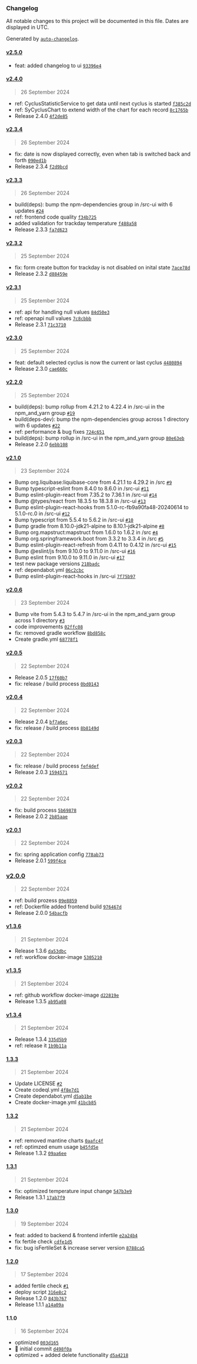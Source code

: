 ### Changelog

All notable changes to this project will be documented in this file. Dates are displayed in UTC.

Generated by [`auto-changelog`](https://github.com/CookPete/auto-changelog).

#### [v2.5.0](https://github.com/lumiliaro/symptothermapp/compare/v2.4.0...v2.5.0)

- feat: added changelog to ui [`93396e4`](https://github.com/lumiliaro/symptothermapp/commit/93396e45f37f703b61e15cf3ca21878b442b9878)

#### [v2.4.0](https://github.com/lumiliaro/symptothermapp/compare/v2.3.4...v2.4.0)

> 26 September 2024

- ref: CyclusStatisticService to get data until next cyclus is started [`f385c2d`](https://github.com/lumiliaro/symptothermapp/commit/f385c2d92c62f9101ed8365266a569a038259381)
- ref: SyCyclusChart to extend width of the chart for each record [`8c1765b`](https://github.com/lumiliaro/symptothermapp/commit/8c1765b6e0b51ca82cc39013e6e7652c098df3a8)
- Release 2.4.0 [`4f2de85`](https://github.com/lumiliaro/symptothermapp/commit/4f2de85818269267e2ef38752b90f197a0e9ddc3)

#### [v2.3.4](https://github.com/lumiliaro/symptothermapp/compare/v2.3.3...v2.3.4)

> 26 September 2024

- fix: date is now displayed correctly, even when tab is switched back and forth [`090ed1b`](https://github.com/lumiliaro/symptothermapp/commit/090ed1bedef9105bb3150bec019825c0e1c9ad3a)
- Release 2.3.4 [`f2d9bcd`](https://github.com/lumiliaro/symptothermapp/commit/f2d9bcde40682ead8c2b4b6095a377b51bc68ae7)

#### [v2.3.3](https://github.com/lumiliaro/symptothermapp/compare/v2.3.2...v2.3.3)

> 26 September 2024

- build(deps): bump the npm-dependencies group in /src-ui with 6 updates [`#24`](https://github.com/lumiliaro/symptothermapp/pull/24)
- ref: frontend code quality [`f34b725`](https://github.com/lumiliaro/symptothermapp/commit/f34b72571da86c2a17502ba3cc9a3535fcd5699e)
- added validation for trackday temperature [`f488a58`](https://github.com/lumiliaro/symptothermapp/commit/f488a58edfe463449c639fa1a7237908119a64d8)
- Release 2.3.3 [`fa7d623`](https://github.com/lumiliaro/symptothermapp/commit/fa7d623ca56a96c8e28206177e12562dc8d95c96)

#### [v2.3.2](https://github.com/lumiliaro/symptothermapp/compare/v2.3.1...v2.3.2)

> 25 September 2024

- fix: form create button for trackday is not disabled on inital state [`7ace78d`](https://github.com/lumiliaro/symptothermapp/commit/7ace78d24adfddd453547b31587701644cf0f34a)
- Release 2.3.2 [`d88459e`](https://github.com/lumiliaro/symptothermapp/commit/d88459ea9768322900c4bee49db504fc53ad286f)

#### [v2.3.1](https://github.com/lumiliaro/symptothermapp/compare/v2.3.0...v2.3.1)

> 25 September 2024

- ref: api for handling null values [`84d50e3`](https://github.com/lumiliaro/symptothermapp/commit/84d50e322da199463a79523a430025f6c56cc525)
- ref: openapi null values [`7c8cbbb`](https://github.com/lumiliaro/symptothermapp/commit/7c8cbbb90573f2e0a414c7c5944f499cc146bcec)
- Release 2.3.1 [`71c3710`](https://github.com/lumiliaro/symptothermapp/commit/71c371024929cc989afcadd9d8ef02af4b355682)

#### [v2.3.0](https://github.com/lumiliaro/symptothermapp/compare/v2.2.0...v2.3.0)

> 25 September 2024

- feat: default selected cyclus is now the current or last cyclus [`4480894`](https://github.com/lumiliaro/symptothermapp/commit/44808943ce605d3b0ea0ba443fcb98b15d111f25)
- Release 2.3.0 [`cae660c`](https://github.com/lumiliaro/symptothermapp/commit/cae660ccf4e1c5e5a69948893da4c728d4876877)

#### [v2.2.0](https://github.com/lumiliaro/symptothermapp/compare/v2.1.0...v2.2.0)

> 25 September 2024

- build(deps): bump rollup from 4.21.2 to 4.22.4 in /src-ui in the npm_and_yarn group [`#19`](https://github.com/lumiliaro/symptothermapp/pull/19)
- build(deps-dev): bump the npm-dependencies group across 1 directory with 6 updates [`#22`](https://github.com/lumiliaro/symptothermapp/pull/22)
- ref: performance & bug fixes [`724c651`](https://github.com/lumiliaro/symptothermapp/commit/724c6514e973f4179860d98fca65ce51fb991912)
- build(deps): bump rollup in /src-ui in the npm_and_yarn group [`80e63eb`](https://github.com/lumiliaro/symptothermapp/commit/80e63eb2838653a4746ca8a31aa477798557276e)
- Release 2.2.0 [`6ebb108`](https://github.com/lumiliaro/symptothermapp/commit/6ebb1082814e7f8e0c0d1e67fe697720bab72baf)

#### [v2.1.0](https://github.com/lumiliaro/symptothermapp/compare/v2.0.6...v2.1.0)

> 23 September 2024

- Bump org.liquibase:liquibase-core from 4.21.1 to 4.29.2 in /src [`#9`](https://github.com/lumiliaro/symptothermapp/pull/9)
- Bump typescript-eslint from 8.4.0 to 8.6.0 in /src-ui [`#11`](https://github.com/lumiliaro/symptothermapp/pull/11)
- Bump eslint-plugin-react from 7.35.2 to 7.36.1 in /src-ui [`#14`](https://github.com/lumiliaro/symptothermapp/pull/14)
- Bump @types/react from 18.3.5 to 18.3.8 in /src-ui [`#13`](https://github.com/lumiliaro/symptothermapp/pull/13)
- Bump eslint-plugin-react-hooks from 5.1.0-rc-fb9a90fa48-20240614 to 5.1.0-rc.0 in /src-ui [`#12`](https://github.com/lumiliaro/symptothermapp/pull/12)
- Bump typescript from 5.5.4 to 5.6.2 in /src-ui [`#10`](https://github.com/lumiliaro/symptothermapp/pull/10)
- Bump gradle from 8.10.0-jdk21-alpine to 8.10.1-jdk21-alpine [`#8`](https://github.com/lumiliaro/symptothermapp/pull/8)
- Bump org.mapstruct:mapstruct from 1.6.0 to 1.6.2 in /src [`#4`](https://github.com/lumiliaro/symptothermapp/pull/4)
- Bump org.springframework.boot from 3.3.2 to 3.3.4 in /src [`#5`](https://github.com/lumiliaro/symptothermapp/pull/5)
- Bump eslint-plugin-react-refresh from 0.4.11 to 0.4.12 in /src-ui [`#15`](https://github.com/lumiliaro/symptothermapp/pull/15)
- Bump @eslint/js from 9.10.0 to 9.11.0 in /src-ui [`#16`](https://github.com/lumiliaro/symptothermapp/pull/16)
- Bump eslint from 9.10.0 to 9.11.0 in /src-ui [`#17`](https://github.com/lumiliaro/symptothermapp/pull/17)
- test new package versions [`218badc`](https://github.com/lumiliaro/symptothermapp/commit/218badcb36c139119ed40bb0be9507a8cb94ae40)
- ref: dependabot.yml [`06c2cbc`](https://github.com/lumiliaro/symptothermapp/commit/06c2cbc4daba9bd350ec0da3503f10b117be8f0f)
- Bump eslint-plugin-react-hooks in /src-ui [`7f75b97`](https://github.com/lumiliaro/symptothermapp/commit/7f75b97a1ad4d320802ef29952a32412921bda77)

#### [v2.0.6](https://github.com/lumiliaro/symptothermapp/compare/v2.0.5...v2.0.6)

> 23 September 2024

- Bump vite from 5.4.3 to 5.4.7 in /src-ui in the npm_and_yarn group across 1 directory [`#3`](https://github.com/lumiliaro/symptothermapp/pull/3)
- code improvements [`02ffc08`](https://github.com/lumiliaro/symptothermapp/commit/02ffc087c5fd58c501e97b05c62183fb12850c07)
- fix: removed gradle workflow [`8bd858c`](https://github.com/lumiliaro/symptothermapp/commit/8bd858ce2e5a1167f82cf85597b054f6147f928d)
- Create gradle.yml [`68778f1`](https://github.com/lumiliaro/symptothermapp/commit/68778f12402e2a10248b42608363d999dd05907c)

#### [v2.0.5](https://github.com/lumiliaro/symptothermapp/compare/v2.0.4...v2.0.5)

> 22 September 2024

- Release 2.0.5 [`17f60b7`](https://github.com/lumiliaro/symptothermapp/commit/17f60b7630efb3088f6e37eea748f6ac9f938f4a)
- fix: release / build process [`0bd0143`](https://github.com/lumiliaro/symptothermapp/commit/0bd0143684da09977c2e6a485959737719dd9d08)

#### [v2.0.4](https://github.com/lumiliaro/symptothermapp/compare/v2.0.3...v2.0.4)

> 22 September 2024

- Release 2.0.4 [`bf7a6ec`](https://github.com/lumiliaro/symptothermapp/commit/bf7a6ec760311bad6523beaa24df74070afaf9a9)
- fix: release / build process [`8b8149d`](https://github.com/lumiliaro/symptothermapp/commit/8b8149d3dab9aa55b70297a0a8330bf42842e336)

#### [v2.0.3](https://github.com/lumiliaro/symptothermapp/compare/v2.0.2...v2.0.3)

> 22 September 2024

- fix: release / build process [`fef4def`](https://github.com/lumiliaro/symptothermapp/commit/fef4def50f2d1d7d059009706ea60eba8368d99f)
- Release 2.0.3 [`1594571`](https://github.com/lumiliaro/symptothermapp/commit/159457185f37cc0f56a2bd84e8efa57e5795e178)

#### [v2.0.2](https://github.com/lumiliaro/symptothermapp/compare/v2.0.1...v2.0.2)

> 22 September 2024

- fix: build process [`5b69878`](https://github.com/lumiliaro/symptothermapp/commit/5b698780417ca0f3274f90aeae1d8b3cbb438602)
- Release 2.0.2 [`2b85aae`](https://github.com/lumiliaro/symptothermapp/commit/2b85aaec8d2da894af0ea13849de8ae2c6bebf0f)

#### [v2.0.1](https://github.com/lumiliaro/symptothermapp/compare/v2.0.0...v2.0.1)

> 22 September 2024

- fix: spring application config [`778ab73`](https://github.com/lumiliaro/symptothermapp/commit/778ab7327e695504c3cf23f29f00d2877bda145e)
- Release 2.0.1 [`599f4ce`](https://github.com/lumiliaro/symptothermapp/commit/599f4ce04f477bdc22a4e44f9dbf12ce8ce90205)

### [v2.0.0](https://github.com/lumiliaro/symptothermapp/compare/v1.3.6...v2.0.0)

> 22 September 2024

- ref: build prozess [`09e8859`](https://github.com/lumiliaro/symptothermapp/commit/09e88598cd55ccc9eaf97ea383e3334aadf4d1ab)
- ref: Dockerfile added frontend build [`976467d`](https://github.com/lumiliaro/symptothermapp/commit/976467dba00c938942eddbdc261689755cec2587)
- Release 2.0.0 [`54bacfb`](https://github.com/lumiliaro/symptothermapp/commit/54bacfb3bfd84728a5c77b1d425a484348ae03fb)

#### [v1.3.6](https://github.com/lumiliaro/symptothermapp/compare/v1.3.5...v1.3.6)

> 21 September 2024

- Release 1.3.6 [`da53dbc`](https://github.com/lumiliaro/symptothermapp/commit/da53dbc11e8da8d00310a7675052af9790c7b61d)
- ref: workflow docker-image [`5305210`](https://github.com/lumiliaro/symptothermapp/commit/530521038780e850931c07eef73c66aaf261c5b5)

#### [v1.3.5](https://github.com/lumiliaro/symptothermapp/compare/v1.3.4...v1.3.5)

> 21 September 2024

- ref: github workflow docker-image [`d22819e`](https://github.com/lumiliaro/symptothermapp/commit/d22819ed1705a3019cd4d9e8b241652d20c05222)
- Release 1.3.5 [`ab95a08`](https://github.com/lumiliaro/symptothermapp/commit/ab95a08c02ef8ba62e77b683327b598b6e1875fc)

#### [v1.3.4](https://github.com/lumiliaro/symptothermapp/compare/1.3.3...v1.3.4)

> 21 September 2024

- Release 1.3.4 [`335d5b9`](https://github.com/lumiliaro/symptothermapp/commit/335d5b9d2875b8126c71812ac6a2cd0a87959ac4)
- ref: release it [`1b9b11a`](https://github.com/lumiliaro/symptothermapp/commit/1b9b11a76debaeb8d4daed8a925b8c300c7a13a1)

#### [1.3.3](https://github.com/lumiliaro/symptothermapp/compare/1.3.2...1.3.3)

> 21 September 2024

- Update LICENSE [`#2`](https://github.com/lumiliaro/symptothermapp/pull/2)
- Create codeql.yml [`4f8e7d1`](https://github.com/lumiliaro/symptothermapp/commit/4f8e7d131fc355b07f9609246b43993e8ef8accd)
- Create dependabot.yml [`d5ab1be`](https://github.com/lumiliaro/symptothermapp/commit/d5ab1be35838e174078f99879f8bda90cfc65eea)
- Create docker-image.yml [`41bcb85`](https://github.com/lumiliaro/symptothermapp/commit/41bcb85ca93ba6e3dc956bc7176da1251d7293bf)

#### [1.3.2](https://github.com/lumiliaro/symptothermapp/compare/1.3.1...1.3.2)

> 21 September 2024

- ref: removed mantine charts [`0aafc4f`](https://github.com/lumiliaro/symptothermapp/commit/0aafc4f96ab67051f079834ba884532f780c17da)
- ref: optimzed enum usage [`b45fd5e`](https://github.com/lumiliaro/symptothermapp/commit/b45fd5e4e3662903050ecceb93307e4366f54a1c)
- Release 1.3.2 [`09aa6ee`](https://github.com/lumiliaro/symptothermapp/commit/09aa6ee9bca47831af732f96521dabf31016a4b4)

#### [1.3.1](https://github.com/lumiliaro/symptothermapp/compare/1.3.0...1.3.1)

> 21 September 2024

- fix: optimized temperature input change [`547b3e9`](https://github.com/lumiliaro/symptothermapp/commit/547b3e989682fa8bd459e15c187a8874f3b902c6)
- Release 1.3.1 [`17ab7f9`](https://github.com/lumiliaro/symptothermapp/commit/17ab7f93633ecdbd009a803460e4e1c802119ca8)

#### [1.3.0](https://github.com/lumiliaro/symptothermapp/compare/1.2.0...1.3.0)

> 19 September 2024

- feat: added to backend & frontend infertile [`e2a24b4`](https://github.com/lumiliaro/symptothermapp/commit/e2a24b45342fb7eba81f2797bac4a3a15b061caf)
- fix fertile check [`cdfe1d5`](https://github.com/lumiliaro/symptothermapp/commit/cdfe1d587c4ef2ff668cf61e0ce952c44bc39948)
- fix: bug isFertileSet & increase server version [`8788ca5`](https://github.com/lumiliaro/symptothermapp/commit/8788ca5ff85c279f9f2a038eeb992700d5a3fc83)

#### [1.2.0](https://github.com/lumiliaro/symptothermapp/compare/1.1.0...1.2.0)

> 17 September 2024

- added fertile check [`#1`](https://github.com/lumiliaro/symptothermapp/pull/1)
- deploy script [`316e8c2`](https://github.com/lumiliaro/symptothermapp/commit/316e8c2a8cdbbcbe4388f0874dbdd8c3d0f95dc7)
- Release 1.2.0 [`843b767`](https://github.com/lumiliaro/symptothermapp/commit/843b767c9832a401cfc580e2d4c887360775100d)
- Release 1.1.1 [`a14a09a`](https://github.com/lumiliaro/symptothermapp/commit/a14a09aa17df304aad82746cb6083772be6e85b2)

#### 1.1.0

> 16 September 2024

- optimized [`003d165`](https://github.com/lumiliaro/symptothermapp/commit/003d165d42faeb0e29b1a02bc8edb414050573e0)
- 🎉 initial commit [`d498f0a`](https://github.com/lumiliaro/symptothermapp/commit/d498f0a0bc28c082cb7c2d259f938dfe22bc3503)
- optimized + added delete functionality [`d5a4218`](https://github.com/lumiliaro/symptothermapp/commit/d5a4218843d9ed1662a7fe6691e2a32ed5dc18db)
